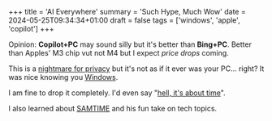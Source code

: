 +++
title = 'AI Everywhere'
summary = 'Such Hype, Much Wow'
date = 2024-05-25T09:34:34+01:00
draft = false
tags = ['windows', 'apple', 'copilot']
+++

Opinion: **Copilot+PC** may sound silly but it's better than **Bing+PC**.
Better than Apples' M3 chip vut not M4 but I expect *price drops* coming.

This is a [nightmare for privacy](https://www.youtube.com/watch?v=Aqo8g3Hx4rA) but it's not as if it ever was your PC... right?
It was nice knowing you [Windows](https://www.microsoft.com/en-us/windows).

I am fine to drop it completely. I'd even say "[hell, it's about time](https://www.youtube.com/watch?v=_J6-3l3hCm0)".

I also learned about [SAMTIME](https://www.youtube.com/watch?v=ZR8SbT3egAo) and his fun take on tech topics.
